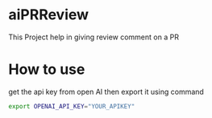 # aiPRReview
This Project help in giving review comment on a PR 

# How to use

get the api key from open AI
then export it using command 
```bash
export OPENAI_API_KEY="YOUR_APIKEY"
```
###